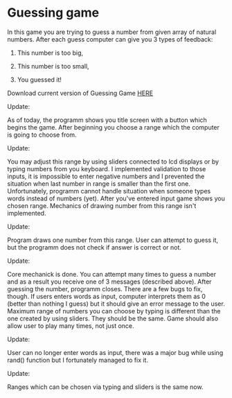 # Guessing game

In this game you are trying to guess a number from given array of natural numbers. After each guess computer can give you 3 types of feedback:

1) This number is too big,

2) This number is too small,

3) You guessed it!

Download current version of Guessing Game [HERE](https://github.com/AdrianSuliga/Simple_Games/releases/tag/guessing_game_3)

Update:

  As of today, the programm shows you title screen with a button which begins the game. After beginning you choose a range which the computer is going to choose from.

Update:

  You may adjust this range by using sliders connected to lcd displays or by typing numbers from you keyboard. I implemented validation to those inputs, it is impossible
to enter negative numbers and I prevented the situation when last number in range is smaller than the first one. Unfortunately, programm cannot handle situation when 
someone types words instead of numbers (yet).
  After you've entered input game shows you chosen range. Mechanics of drawing number from this range isn't implemented.

Update:

  Program draws one number from this range. User can attempt to guess it, but the programm does not check if answer is correct or not.
  
Update:

  Core mechanick is done. You can attempt many times to guess a number and as a result you receive one of 3 messages (described above). After guessing the number,
  programm closes. There are a few bugs to fix, though. If users enters words as input, computer interprets them as 0 (better than nothing I guess) but it should give an
  error message to the user. Maximum range of numbers you can choose by typing is different than the one created by using sliders. They should be the same. Game should
  also allow user to play many times, not just once. 
  
Update:

  User can no longer enter words as input, there was a major bug while using rand() function but I fortunately managed to fix it.
  
Update:

  Ranges which can be chosen via typing and sliders is the same now.
